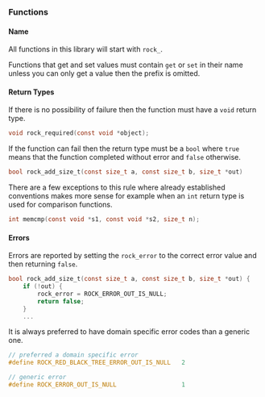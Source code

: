 ### Functions

#### Name

All functions in this library will start with ``rock_``. 

Functions that get and set values must contain ``get`` or ``set`` in 
their name unless you can only get a value then the prefix is omitted.

#### Return Types

If there is no possibility of failure then the function must have a
``void`` return type.

```c
void rock_required(const void *object);
```

If the function can fail then the return type must be a ``bool`` where 
``true`` means that the function completed without error and ``false`` 
otherwise.

```c
bool rock_add_size_t(const size_t a, const size_t b, size_t *out)
```

There are a few exceptions to this rule where already established 
conventions makes more sense for example when an ``int`` return type is 
used for comparison functions.

```c
int memcmp(const void *s1, const void *s2, size_t n);
```

#### Errors

Errors are reported by setting the ``rock_error`` to the correct error value 
and then returning ``false``.

```c
bool rock_add_size_t(const size_t a, const size_t b, size_t *out) {
    if (!out) {
        rock_error = ROCK_ERROR_OUT_IS_NULL;
        return false;
    }
    ...
```

It is always preferred to have domain specific error codes than a generic 
one.

```c
// preferred a domain specific error
#define ROCK_RED_BLACK_TREE_ERROR_OUT_IS_NULL   2

// generic error
#define ROCK_ERROR_OUT_IS_NULL                  1
```

